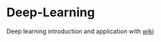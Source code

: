 # Deep-Learning
Deep learning introduction and application with [wiki](https://github.com/Dieterxia/Deep-Learning/wiki)
